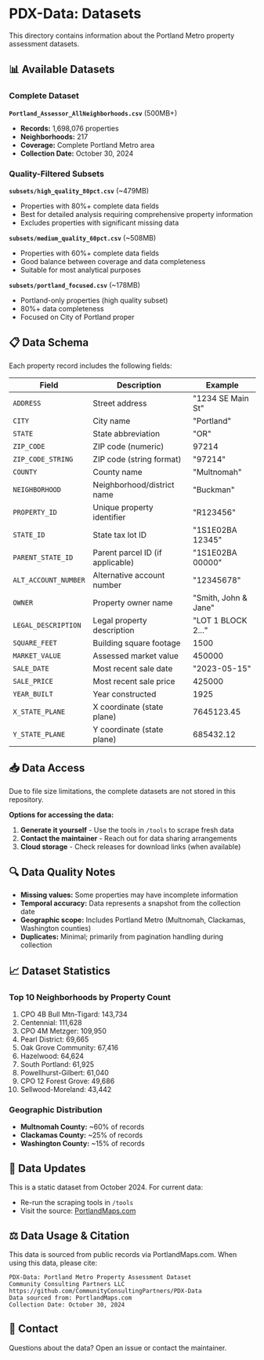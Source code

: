 # PDX-Data: Datasets

This directory contains information about the Portland Metro property assessment datasets.

## 📊 Available Datasets

### Complete Dataset
**`Portland_Assessor_AllNeighborhoods.csv`** (500MB+)
- **Records:** 1,698,076 properties
- **Neighborhoods:** 217
- **Coverage:** Complete Portland Metro area
- **Collection Date:** October 30, 2024

### Quality-Filtered Subsets

**`subsets/high_quality_80pct.csv`** (~479MB)
- Properties with 80%+ complete data fields
- Best for detailed analysis requiring comprehensive property information
- Excludes properties with significant missing data

**`subsets/medium_quality_60pct.csv`** (~508MB)
- Properties with 60%+ complete data fields
- Good balance between coverage and data completeness
- Suitable for most analytical purposes

**`subsets/portland_focused.csv`** (~178MB)
- Portland-only properties (high quality subset)
- 80%+ data completeness
- Focused on City of Portland proper

## 📋 Data Schema

Each property record includes the following fields:

| Field | Description | Example |
|-------|-------------|---------|
| `ADDRESS` | Street address | "1234 SE Main St" |
| `CITY` | City name | "Portland" |
| `STATE` | State abbreviation | "OR" |
| `ZIP_CODE` | ZIP code (numeric) | 97214 |
| `ZIP_CODE_STRING` | ZIP code (string format) | "97214" |
| `COUNTY` | County name | "Multnomah" |
| `NEIGHBORHOOD` | Neighborhood/district name | "Buckman" |
| `PROPERTY_ID` | Unique property identifier | "R123456" |
| `STATE_ID` | State tax lot ID | "1S1E02BA 12345" |
| `PARENT_STATE_ID` | Parent parcel ID (if applicable) | "1S1E02BA 00000" |
| `ALT_ACCOUNT_NUMBER` | Alternative account number | "12345678" |
| `OWNER` | Property owner name | "Smith, John & Jane" |
| `LEGAL_DESCRIPTION` | Legal property description | "LOT 1 BLOCK 2..." |
| `SQUARE_FEET` | Building square footage | 1500 |
| `MARKET_VALUE` | Assessed market value | 450000 |
| `SALE_DATE` | Most recent sale date | "2023-05-15" |
| `SALE_PRICE` | Most recent sale price | 425000 |
| `YEAR_BUILT` | Year constructed | 1925 |
| `X_STATE_PLANE` | X coordinate (state plane) | 7645123.45 |
| `Y_STATE_PLANE` | Y coordinate (state plane) | 685432.12 |

## 📥 Data Access

Due to file size limitations, the complete datasets are not stored in this repository. 

**Options for accessing the data:**

1. **Generate it yourself** - Use the tools in `/tools` to scrape fresh data
2. **Contact the maintainer** - Reach out for data sharing arrangements
3. **Cloud storage** - Check releases for download links (when available)

## 🔍 Data Quality Notes

- **Missing values:** Some properties may have incomplete information
- **Temporal accuracy:** Data represents a snapshot from the collection date
- **Geographic scope:** Includes Portland Metro (Multnomah, Clackamas, Washington counties)
- **Duplicates:** Minimal; primarily from pagination handling during collection

## 📈 Dataset Statistics

### Top 10 Neighborhoods by Property Count

1. CPO 4B Bull Mtn-Tigard: 143,734
2. Centennial: 111,628
3. CPO 4M Metzger: 109,950
4. Pearl District: 69,665
5. Oak Grove Community: 67,416
6. Hazelwood: 64,624
7. South Portland: 61,925
8. Powellhurst-Gilbert: 61,040
9. CPO 12 Forest Grove: 49,686
10. Sellwood-Moreland: 43,442

### Geographic Distribution
- **Multnomah County:** ~60% of records
- **Clackamas County:** ~25% of records
- **Washington County:** ~15% of records

## 🔄 Data Updates

This is a static dataset from October 2024. For current data:
- Re-run the scraping tools in `/tools`
- Visit the source: [PortlandMaps.com](https://www.portlandmaps.com/advanced/?action=assessor)

## ⚖️ Data Usage & Citation

This data is sourced from public records via PortlandMaps.com. When using this data, please cite:

```
PDX-Data: Portland Metro Property Assessment Dataset
Community Consulting Partners LLC
https://github.com/CommunityConsultingPartners/PDX-Data
Data sourced from: PortlandMaps.com
Collection Date: October 30, 2024
```

## 📧 Contact

Questions about the data? Open an issue or contact the maintainer.
